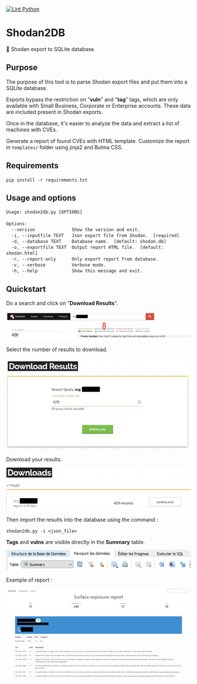 [![Lint Python](https://github.com/atao/Shodan2DB/actions/workflows/main.yml/badge.svg)](https://github.com/atao/Shodan2DB/actions/workflows/main.yml)
# Shodan2DB
🔌 Shodan export to SQLite database.

## Purpose

The purpose of this tool is to parse Shodan export files and put them into a SQLite database.

Exports bypass the restriction on "**vuln**" and "**tag**" tags, which are only available with Small Business, Corporate or Enterprise accounts. These data are included present in Shodan exports.

Once in the database, it's easier to analyze the data and extract a list of machines with CVEs.

Generate a report of found CVEs with HTML template.
Customize the report in `templates/` folder using jinja2 and Bulma CSS.

## Requirements
```
pip install -r requirements.txt
```

## Usage and options

```
Usage: shodan2db.py [OPTIONS]

Options:
  --version              Show the version and exit.
  -i, --inputfile TEXT   Json export file from Shodan.  [required]
  -d, --database TEXT    Database name.  [default: shodan.db]
  -o, --exportfile TEXT  Output report HTML file.  [default: shodan.html]
  -r, --report-only      Only export report from database.
  -v, --verbose          Verbose mode.
  -h, --help             Show this message and exit.
```

## Quickstart
Do a search and click on "**Download Results**".

<img src="img/Shodan Export.png">

Select the number of results to download.

<img src="img/Shodan Results.png">

Download your results.

<img src="img/Shodan Download.png">

Then import the results into the database using the command :
```
shodan2db.py -i <json_file>
```

**Tags** and **vulns** are visible directly in the **Summary** table.

<img src="img/Summary.png">

Example of report :

<img src="img/report.png">
